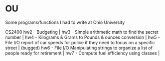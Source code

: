 # OU
Some programs/functions I had to write at Ohio University

CS2400
hw2 - Budgeting |
hw3 - Simple arithmetic math to find the secret number |
hw4 - Kilograms & Grams to Pounds & ounces conversion |
hw5 - File I/O report of car speeds for police if they need to focus on a specific street |
(bugged) hw6 - File I/O Manipulating strings to organize a list of people ready for retirement |
hw7 - Compute fuel efficiency using classes |
